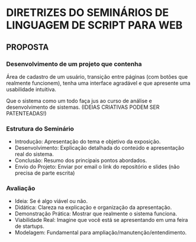 # DIRETRIZES DO SEMINÁRIOS DE LINGUAGEM DE SCRIPT PARA WEB

## PROPOSTA

### Desenvolvimento de um projeto que contenha

Área de cadastro de um usuário, transição entre páginas (com botões que realmente funcionem), tenha uma interface agradável e que apresente uma usabilidade intuitiva.

Que o sistema como um todo faça jus ao curso de análise e desenvolvimento de sistemas.
(IDEIAS CRIATIVAS PODEM SER PATENTEADAS!)

### Estrutura do Seminário

* Introdução: Apresentação do tema e objetivo da exposição.
* Desenvolvimento: Explicação detalhada do conteúdo e apresentação real do
sistema.
* Conclusão: Resumo dos principais pontos abordados.
* Envio do Projeto: Enviar por email o link do repositório e slides (não precisa de parte escrita)

### Avaliação

* Ideia: Se é algo viável ou não.
* Didática: Clareza na explicação e organização da apresentação.
* Demonstração Prática: Mostrar que realmente o sistema funciona.
* Viabilidade Real: Imagine que você está se apresentando em uma feira de startups.
* Modelagem: Fundamental para ampliação/manutenção/entendimento.
